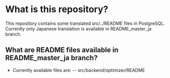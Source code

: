 # What is this repository?

This repository contains some translated src/../README files in PostgreSQL.
Currently only Japanese translation is available in README_master_ja branch.

## What are README files available in README_master_ja branch?

- Currently available files are:
 -- src/backend/optimizer/README
